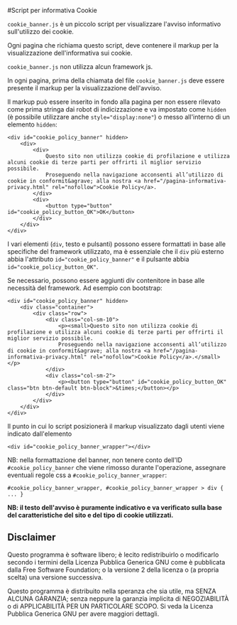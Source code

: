 #Script per informativa Cookie

`cookie_banner.js` è un piccolo script per visualizzare l'avviso informativo sull'utilizzo dei cookie.

Ogni pagina che richiama questo script, deve contenere il markup per la visualizzazione dell'informativa sui cookie.


`cookie_banner.js` non utilizza alcun framework js.

In ogni pagina, prima della chiamata del file `cookie_banner.js` 
deve essere presente il markup per la visualizzazione dell'avviso.

Il markup può essere inserito in fondo alla pagina per non essere rilevato come prima stringa dai robot di indicizzazione e va impostato come `hidden` (è possibile utilizzare anche `style="display:none"`) o messo all'interno di un elemento `hidden`:


```
<div id="cookie_policy_banner" hidden>
	<div>
		<div>
			Questo sito non utilizza cookie di profilazione e utilizza alcuni cookie di terze parti per offrirti il miglior servizio possibile.
			Proseguendo nella navigazione acconsenti all’utilizzo di cookie in conformit&agrave; alla nostra <a href="/pagina-informativa-privacy.html" rel="nofollow">Cookie Policy</a>.
		</div>
		<div>
			<button type="button" id="cookie_policy_button_OK">OK</button>
		</div>
	</div>
</div>
```
I vari elementi (`div`, testo e pulsanti) possono essere formattati in base alle specifiche del framework utilizzato, ma è essenziale che il `div` più esterno abbia l'attributo `id="cookie_policy_banner"` e il pulsante abbia `id="cookie_policy_button_OK"`.

Se necessario, possono essere aggiunti div contenitore in base alle necessità del framework. Ad esempio con bootstrap:

```
<div id="cookie_policy_banner" hidden>
	<div class="container">
		<div class="row">
			<div class="col-sm-10">
				<p><small>Questo sito non utilizza cookie di profilazione e utilizza alcuni cookie di terze parti per offrirti il miglior servizio possibile.
				Proseguendo nella navigazione acconsenti all’utilizzo di cookie in conformit&agrave; alla nostra <a href="/pagina-informativa-privacy.html" rel="nofollow">Cookie Policy</a>.</small></p>
			</div>
			<div class="col-sm-2">
				<p><button type="button" id="cookie_policy_button_OK" class="btn btn-default btn-block">&times;</button></p>
			</div>
		</div>
	</div>
</div>
```

Il punto in cui lo script posizionerà il markup visualizzato dagli utenti viene indicato dall'elemento

```
<div id="cookie_policy_banner_wrapper"></div>
```

NB:
nella formattazione del banner, non tenere conto dell'ID `#cookie_policy_banner` che viene rimosso durante l'operazione,
assegnare eventuali regole css a `#cookie_policy_banner_wrapper`:

```
#cookie_policy_banner_wrapper, #cookie_policy_banner_wrapper > div { ... }
```

**NB: il testo dell'avviso è puramente indicativo e va verificato sulla base del caratteristiche del sito e del tipo di cookie utilizzati.**


## Disclaimer
Questo  programma è  software  libero; è  lecito redistribuirlo  o
modificarlo secondo i termini  della Licenza Pubblica Generica GNU
come è pubblicata dalla Free  Software Foundation; o la versione 2
della licenza o (a propria scelta) una versione successiva.

Questo programma  è distribuito nella  speranza che sia  utile, ma
SENZA  ALCUNA GARANZIA;  senza  neppure la  garanzia implicita  di
NEGOZIABILITÀ  o di  APPLICABILITÀ PER  UN PARTICOLARE  SCOPO.  Si
veda la Licenza Pubblica Generica GNU per avere maggiori dettagli.
